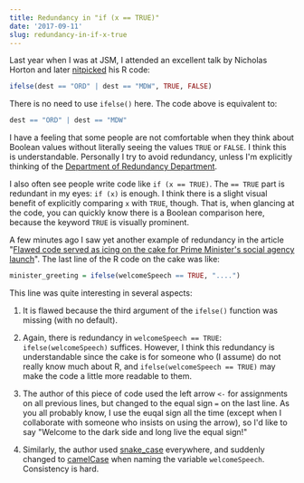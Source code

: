 ```yaml
---
title: Redundancy in "if (x == TRUE)"
date: '2017-09-11'
slug: redundancy-in-if-x-true
---
```


Last year when I was at JSM, I attended an excellent talk by Nicholas Horton and later [nitpicked](https://twitter.com/xieyihui/status/759863505357012996) his R code:

```r
ifelse(dest == "ORD" | dest == "MDW", TRUE, FALSE)
```

There is no need to use `ifelse()` here. The code above is equivalent to:

```r
dest == "ORD" | dest == "MDW"
```

I have a feeling that some people are not comfortable when they think about Boolean values without literally seeing the values `TRUE` or `FALSE`. I think this is understandable. Personally I try to avoid redundancy, unless I'm explicitly thinking of the [Department of Redundancy Department](http://tvtropes.org/pmwiki/pmwiki.php/Main/DepartmentOfRedundancyDepartment).

I also often see people write code like `if (x == TRUE)`. The `== TRUE` part is redundant in my eyes: `if (x)` is enough. I think there is a slight visual benefit of explicitly comparing `x` with `TRUE`, though. That is, when glancing at the code, you can quickly know there is a Boolean comparison here, because the keyword `TRUE` is visually prominent.

A few minutes ago I saw yet another example of redundancy in the article "[Flawed code served as icing on the cake for Prime Minister's social agency launch](http://www.nzherald.co.nz/nz/news/article.cfm?c_id=1&objectid=11918297)". The last line of the R code on the cake was like:

```r
minister_greeting = ifelse(welcomeSpeech == TRUE, "....")
```

This line was quite interesting in several aspects:

1. It is flawed because the third argument of the `ifelse()` function was missing (with no default).

1. Again, there is redundancy in `welcomeSpeech == TRUE`: `ifelse(welcomeSpeech)` suffices. However, I think this redundancy is understandable since the cake is for someone who (I assume) do not really know much about R, and `ifelse(welcomeSpeech == TRUE)` may make the code a little more readable to them.

1. The author of this piece of code used the left arrow `<-` for assignments on all previous lines, but changed to the equal sign `=` on the last line. As you all probably know, I use the euqal sign all the time (except when I collaborate with someone who insists on using the arrow), so I'd like to say "Welcome to the dark side and long live the equal sign!"

1. Similarly, the author used [snake_case](https://en.wikipedia.org/wiki/Snake_case) everywhere, and suddenly changed to [camelCase](https://en.wikipedia.org/wiki/Camel_case) when naming the variable `welcomeSpeech`. Consistency is hard.
